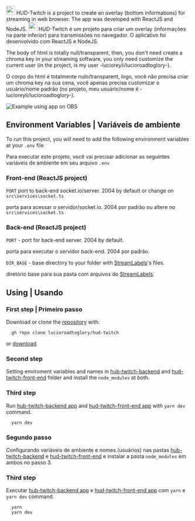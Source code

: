 
<img src="https://images.emojiterra.com/google/noto-emoji/v2.028/128px/1f1fa-1f1f8.png" width="24px">
HUD-Twitch is a project to create an overlay (bottom informations) for streaming in web browser.
The app was developed with ReactJS and NodeJS. 

<img src="https://images.emojiterra.com/google/noto-emoji/v2.028/128px/1f1e7-1f1f7.png" width="24px">
HUD-Twitch é um projeto para criar um overlay (informações na parte inferior) para transmissões no navegador.
O aplicativo foi desenvolvido com ReactJS e NodeJS.

The body of html is totally null/transparent, then, you don't need create a chroma key in your streaming software, you only need customize the current user (in the project, is my user -lucioreyli/lucioroadtoglory-).

O corpo do html é totalmente nulo/transparent, logo, você não precisa criar um chroma key na sua cena, você apenas precisa customizar o usuário/nome padrão (no projeto, meu usuário/nome é -lucioreyli/lucioroadtoglory-).



![Example using app on OBS](https://iili.io/YgR7j4.gif)




## Environment Variables | Variáveis de ambiente
To run this project, you will need to add the following environment variables at your `.env` file

Para executar este projeto, você vai precisar adicionar as seguintes variáveis de ambiente em seu arquivo `.env`


### Front-end (ReactJS project)
`PORT` port to back-end socket.io/server.
2004 by default or change on `src\services\socket.ts`

porta para acessar o servidor/socket.io. 2004 por padrão ou altere no `src\services\socket.ts`

### Back-end (ReactJS project)
`PORT` - port for back-end server. 2004 by default.

porta para executar o servidor back-end. 2004 por padrão.

`DIR_BASE` - base directory to your folder with
[StreamLabels](https://streamlabs.com/dashboard/streamlabels)'s files.

diretório base para sua pasta com arquivos do [StreamLabels](https://streamlabs.com/dashboard/streamlabels).




## Using | Usando
### First step | Primeiro passo
Download or clone the [repository](https://github.com/lucioroadtoglory/hud-twitch) with:

```
  gh repo clone lucioroadtoglory/hud-twitch
```

or [download](https://github.com/lucioroadtoglory/hud-twitch/archive/refs/heads/main.zip).


### Second step
Setting enviroment variables and names in 
[hub-twitch-backend](https://github.com/lucioroadtoglory/hud-twitch/tree/main/hub-twitch-backend) 
and 
[hud-twitch-front-end](https://github.com/lucioroadtoglory/hud-twitch/tree/main/hud-twitch-front-end) 
folder and install the `node_modules` at both.


### Third step
Run [hub-twitch-backend app](https://github.com/lucioroadtoglory/hud-twitch/tree/main/hub-twitch-backend) 
and 
[hud-twitch-front-end app](https://github.com/lucioroadtoglory/hud-twitch/tree/main/hud-twitch-front-end) with `yarn dev` command.

```
  yarn dev
```


### Segundo passo
Configurando variáveis de ambiente e nomes (usuários) nas pastas
[hub-twitch-backend](https://github.com/lucioroadtoglory/hud-twitch/tree/main/hub-twitch-backend) 
e
[hud-twitch-front-end](https://github.com/lucioroadtoglory/hud-twitch/tree/main/hud-twitch-front-end) 
e instalar a pasta `node_modules` em ambos no passo 3.


### Third step
Executar [hub-twitch-backend app](https://github.com/lucioroadtoglory/hud-twitch/tree/main/hub-twitch-backend) 
e
[hud-twitch-front-end app](https://github.com/lucioroadtoglory/hud-twitch/tree/main/hud-twitch-front-end) com `yarn` e `yarn dev` command.

```
  yarn
  yarn dev
```